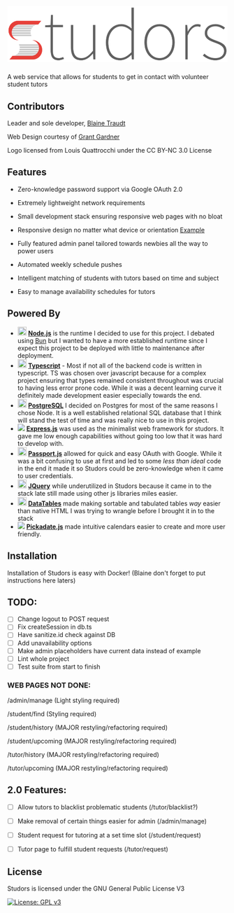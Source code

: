 # ![Studors](public/img/studors.webp)

A web service that allows for students to get in contact with volunteer student tutors

## Contributors

Leader and sole developer, [Blaine Traudt](https://github.com/blaine-t)

Web Design courtesy of [Grant Gardner](https://github.com/G2-Games)

Logo licensed from Louis Quattrocchi under the CC BY-NC 3.0 License

## Features

* Zero-knowledge password support via Google OAuth 2.0

* Extremely lightweight network requirements

* Small development stack ensuring responsive web pages with no bloat

* Responsive design no matter what device or orientation [Example](public/img/scalability.png)

* Fully featured admin panel tailored towards newbies all the way to power users

* Automated weekly schedule pushes

* Intelligent matching of students with tutors based on time and subject

* Easy to manage availability schedules for tutors

## Powered By

* <img src="https://images.g2crowd.com/uploads/product/image/large_detail/large_detail_f0b606abb6d19089febc9faeeba5bc05/nodejs-development-services.png" width="20" height="20"> [**Node.js**](https://github.com/nodejs/node) is the runtime I decided to use for this project. I debated using [Bun](https://bun.sh/) but I wanted to have a more established runtime since I expect this project to be deployed with little to maintenance after deployment.
* <img src="https://www.tutorialsteacher.com/Content/images/home/typescript.svg" width="20" height="20"> [**Typescript**](https://github.com/microsoft/TypeScript) - Most if not all of the backend code is written in typescript. TS was chosen over javascript because for a complex project ensuring that types remained consistent throughout was crucial to having less error prone code. While it was a decent learning curve it definitely made development easier especially towards the end.
* <img src="https://upload.wikimedia.org/wikipedia/commons/2/29/Postgresql_elephant.svg" width="20" height="20"> [**PostgreSQL**](https://github.com/postgres/postgres) I decided on Postgres for most of the same reasons I chose Node. It is a well established relational SQL database that I think will stand the test of time and was really nice to use in this project.
* <img src="https://camo.githubusercontent.com/0566752248b4b31b2c4bdc583404e41066bd0b6726f310b73e1140deefcc31ac/68747470733a2f2f692e636c6f756475702e636f6d2f7a6659366c4c376546612d3330303078333030302e706e67" height="20"> [**Express.js**](https://github.com/expressjs/express) was used as the minimalist web framework for studors. It gave me low enough capabilities without going too low that it was hard to develop with.
* <img src="https://cdn.glitch.me/project-avatar/0d184ee3-fd8d-4b94-acf4-b4e686e57375.png" width="20" height="20"> [**Passport.js**](https://github.com/jaredhanson/passport) allowed for quick and easy OAuth with Google. While it was a bit confusing to use at first and led to some *less than ideal* code in the end it made it so Studors could be zero-knowledge when it came to user credentials.
* <img src="https://avatars.githubusercontent.com/u/70142?s=200&v=4" width="20" height="20"> [**JQuery**](https://github.com/jquery/jquery) while underutilized in Studors because it came in to the stack late still made using other js libraries miles easier.
* <img src="https://avatars.githubusercontent.com/u/278219?s=200&v=4" width="20" height="20"> [**DataTables**](https://github.com/DataTables/DataTables) made making sortable and tabulated tables *way* easier than native HTML I was trying to wrangle before I brought it in to the stack
* <img src="https://amsul.ca/pickadate.js/images/logo.png" height="20"> [**Pickadate.js**](https://github.com/amsul/pickadate.js) made intuitive calendars easier to create and more user friendly.


## Installation

Installation of Studors is easy with Docker! (Blaine don't forget to put instructions here laters)

## TODO:

- [ ] Change logout to POST request
- [ ] Fix createSession in db.ts
- [ ] Have sanitize.id check against DB
- [ ] Add unavailability options
- [ ] Make admin placeholders have current data instead of example
- [ ] Lint whole project
- [ ] Test suite from start to finish

### WEB PAGES NOT DONE:

/admin/manage (Light styling required)

/student/find (Styling required)

/student/history (MAJOR restyling/refactoring required)

/student/upcoming (MAJOR restyling/refactoring required)

/tutor/history (MAJOR restyling/refactoring required)

/tutor/upcoming (MAJOR restyling/refactoring required)

## 2.0 Features:

- [ ] Allow tutors to blacklist problematic students (/tutor/blacklist?)
- [ ] Make removal of certain things easier for admin (/admin/manage) 
- [ ] Student request for tutoring at a set time slot (/student/request)
- [ ] Tutor page to fulfill student requests (/tutor/request)


## License

Studors is licensed under the GNU General Public License V3

[![License: GPL v3](https://img.shields.io/badge/License-GPL%20v3-blue.svg?style=for-the-badge)](https://www.gnu.org/licenses/gpl-3.0)